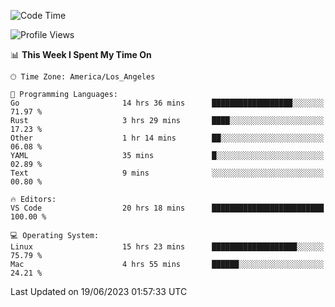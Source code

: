 <!--START_SECTION:waka-->
![Code Time](http://img.shields.io/badge/Code%20Time-436%20hrs%203%20mins-blue)

![Profile Views](http://img.shields.io/badge/Profile%20Views-0-blue)

📊 **This Week I Spent My Time On** 

```text
🕑︎ Time Zone: America/Los_Angeles

💬 Programming Languages: 
Go                       14 hrs 36 mins      ██████████████████░░░░░░░   71.97 % 
Rust                     3 hrs 29 mins       ████░░░░░░░░░░░░░░░░░░░░░   17.23 % 
Other                    1 hr 14 mins        ██░░░░░░░░░░░░░░░░░░░░░░░   06.08 % 
YAML                     35 mins             █░░░░░░░░░░░░░░░░░░░░░░░░   02.89 % 
Text                     9 mins              ░░░░░░░░░░░░░░░░░░░░░░░░░   00.80 % 

🔥 Editors: 
VS Code                  20 hrs 18 mins      █████████████████████████   100.00 % 

💻 Operating System: 
Linux                    15 hrs 23 mins      ███████████████████░░░░░░   75.79 % 
Mac                      4 hrs 55 mins       ██████░░░░░░░░░░░░░░░░░░░   24.21 % 
```


 Last Updated on 19/06/2023 01:57:33 UTC
<!--END_SECTION:waka-->
